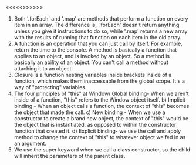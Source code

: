 <<<<<<Answers>>>>>>>

1. Both '.forEach' and '.map' are methods that perform a function on every item in an array. The difference is, '.forEach' doesn't return anything unless you give it instructions to do so, while '.map' returns a new array with the results of running that function on each item in the old array. 
2. A function is an operation that you can just call by itself. For example, return the time to the console. A method is basically a function that applies to an object, and is invoked by an object. So a method is basically an ability of an object. You can't call a method without attaching it to an object. 
3. Closure is a function nesting variables inside brackets inside of a function, which makes them inaccessable from the global scope. It's a way of "protecting" variables.
4. The four principles of "this"
    a) Window/ Global binding- When we aren't inside of a function, "this" refers to the Window object itself.
    b) Implicit binding - When an object calls a function, the context of "this" becomes the object that made the call.
    c) New binding - When we use a constructor to create a brand new object, the context of "this" would be the object that is instantiated, as opposed to within the constructor function that created it. 
    d) Explicit binding- we use the call and apply method to change the context of "this" to whatever object we fed in as an argument.
5. We use the super keyword when we call a class constructor, so the child will inherit the parameters of the parent class.

